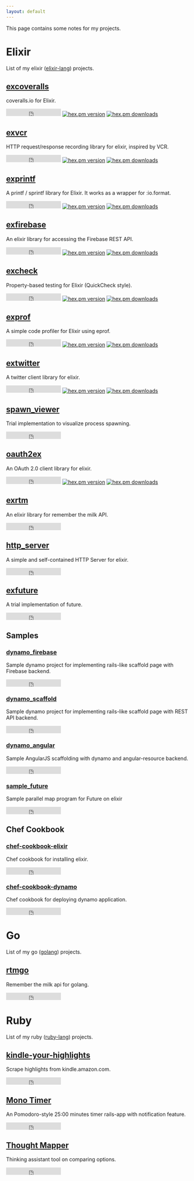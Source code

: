 ```yaml
---
layout: default
---
```

This page contains some notes for my projects.

# Elixir
List of my elixir (<a href="http://elixir-lang.org/" target="_blank">elixir-lang</a>) projects.

## <a href="https://github.com/parroty/excoveralls" target="_blank">excoveralls</a>
coveralls.io for Elixir.<br/>

<iframe src="https://ghbtns.com/github-btn.html?user=parroty&repo=excoveralls&type=star&count=true" frameborder="0" scrolling="0" width="150" height="20" title="GitHub"></iframe>
<a href="https://hex.pm/packages/excoveralls"><img src="https://img.shields.io/hexpm/v/excoveralls.svg" alt="hex.pm version"></a>
<a href="https://hex.pm/packages/excoveralls"><img src="https://img.shields.io/hexpm/dt/excoveralls.svg" alt="hex.pm downloads"></a>

## <a href="https://github.com/parroty/exvcr" target="_blank">exvcr</a>
HTTP request/response recording library for elixir, inspired by VCR.<br/>

<iframe src="https://ghbtns.com/github-btn.html?user=parroty&repo=exvcr&type=star&count=true" frameborder="0" scrolling="0" width="150" height="20" title="GitHub"></iframe>
<a href="https://hex.pm/packages/exvcr"><img src="https://img.shields.io/hexpm/v/exvcr.svg" alt="hex.pm version"></a>
<a href="https://hex.pm/packages/exvcr"><img src="https://img.shields.io/hexpm/dt/exvcr.svg" alt="hex.pm downloads"></a>

## <a href="https://github.com/parroty/exprintf" target="_blank">exprintf</a>
A printf / sprintf library for Elixir. It works as a wrapper for :io.format.<br/>

<iframe src="https://ghbtns.com/github-btn.html?user=parroty&repo=exprintf&type=star&count=true" frameborder="0" scrolling="0" width="150" height="20" title="GitHub"></iframe>
<a href="https://hex.pm/packages/exprintf"><img src="https://img.shields.io/hexpm/v/exprintf.svg" alt="hex.pm version"></a>
<a href="https://hex.pm/packages/exprintf"><img src="https://img.shields.io/hexpm/dt/exprintf.svg" alt="hex.pm downloads"></a>

## <a href="https://github.com/parroty/exfirebase" target="_blank">exfirebase</a>
An elixir library for accessing the Firebase REST API.<br/>

<iframe src="https://ghbtns.com/github-btn.html?user=parroty&repo=exfirebase&type=star&count=true" frameborder="0" scrolling="0" width="150" height="20" title="GitHub"></iframe>
<a href="https://hex.pm/packages/exfirebase"><img src="https://img.shields.io/hexpm/v/exfirebase.svg" alt="hex.pm version"></a>
<a href="https://hex.pm/packages/exfirebase"><img src="https://img.shields.io/hexpm/dt/exfirebase.svg" alt="hex.pm downloads"></a>

## <a href="https://github.com/parroty/excheck" target="_blank">excheck</a>
Property-based testing for Elixir (QuickCheck style).<br/>

<iframe src="https://ghbtns.com/github-btn.html?user=parroty&repo=excheck&type=star&count=true" frameborder="0" scrolling="0" width="150" height="20" title="GitHub"></iframe>
<a href="https://hex.pm/packages/excheck"><img src="https://img.shields.io/hexpm/v/excheck.svg" alt="hex.pm version"></a>
<a href="https://hex.pm/packages/excheck"><img src="https://img.shields.io/hexpm/dt/excheck.svg" alt="hex.pm downloads"></a>

## <a href="https://github.com/parroty/exprof" target="_blank">exprof</a>
A simple code profiler for Elixir using eprof.<br/>

<iframe src="https://ghbtns.com/github-btn.html?user=parroty&repo=exprof&type=star&count=true" frameborder="0" scrolling="0" width="150" height="20" title="GitHub"></iframe>
<a href="https://hex.pm/packages/exprof"><img src="https://img.shields.io/hexpm/v/exprof.svg" alt="hex.pm version"></a>
<a href="https://hex.pm/packages/exprof"><img src="https://img.shields.io/hexpm/dt/exprof.svg" alt="hex.pm downloads"></a>

## <a href="https://github.com/parroty/extwitter" target="_blank">extwitter</a>
A twitter client library for elixir.<br/>

<iframe src="https://ghbtns.com/github-btn.html?user=parroty&repo=extwitter&type=star&count=true" frameborder="0" scrolling="0" width="150" height="20" title="GitHub"></iframe>
<a href="https://hex.pm/packages/extwitter"><img src="https://img.shields.io/hexpm/v/extwitter.svg" alt="hex.pm version"></a>
<a href="https://hex.pm/packages/extwitter"><img src="https://img.shields.io/hexpm/dt/extwitter.svg" alt="hex.pm downloads"></a>

## <a href="https://github.com/parroty/spawn_viewer" target="_blank">spawn_viewer</a>
Trial implementation to visualize process spawning.<br/>

<iframe src="https://ghbtns.com/github-btn.html?user=parroty&repo=spawn_viewer&type=star&count=true" frameborder="0" scrolling="0" width="150" height="20" title="GitHub"></iframe>

## <a href="https://github.com/parroty/oauth2ex" target="_blank">oauth2ex</a>
An OAuth 2.0 client library for elixir.<br/>

<iframe src="https://ghbtns.com/github-btn.html?user=parroty&repo=oauth2ex&type=star&count=true" frameborder="0" scrolling="0" width="150" height="20" title="GitHub"></iframe>
<a href="https://hex.pm/packages/oauth2ex"><img src="https://img.shields.io/hexpm/v/oauth2ex.svg" alt="hex.pm version"></a>
<a href="https://hex.pm/packages/oauth2ex"><img src="https://img.shields.io/hexpm/dt/oauth2ex.svg" alt="hex.pm downloads"></a>

## <a href="https://github.com/parroty/exrtm" target="_blank">exrtm</a>
An elixir library for remember the milk API.<br/>

<iframe src="https://ghbtns.com/github-btn.html?user=parroty&repo=exrtm&type=star&count=true" frameborder="0" scrolling="0" width="150" height="20" title="GitHub"></iframe>

## <a href="https://github.com/parroty/http_server" target="_blank">http_server</a>
A simple and self-contained HTTP Server for elixir.<br/>

<iframe src="https://ghbtns.com/github-btn.html?user=parroty&repo=http_server&type=star&count=true" frameborder="0" scrolling="0" width="150" height="20" title="GitHub"></iframe>

## <a href="https://github.com/parroty/exfuture" target="_blank">exfuture</a>
A trial implementation of future.<br/>

<iframe src="https://ghbtns.com/github-btn.html?user=parroty&repo=exfuture&type=star&count=true" frameborder="0" scrolling="0" width="150" height="20" title="GitHub"></iframe>

## Samples

### <a href="https://github.com/parroty/dynamo_firebase" target="_blank">dynamo_firebase</a>
Sample dynamo project for implementing rails-like scaffold page with Firebase backend.<br/>

<iframe src="https://ghbtns.com/github-btn.html?user=parroty&repo=dynamo_firebase&type=star&count=true" frameborder="0" scrolling="0" width="150" height="20" title="GitHub"></iframe>

### <a href="https://github.com/parroty/dynamo_scaffold" target="_blank">dynamo_scaffold</a>
Sample dynamo project for implementing rails-like scaffold page with REST API backend.<br/>

<iframe src="https://ghbtns.com/github-btn.html?user=parroty&repo=dynamo_scaffold&type=star&count=true" frameborder="0" scrolling="0" width="150" height="20" title="GitHub"></iframe>

### <a href="https://github.com/parroty/dynamo_angular" target="_blank">dynamo_angular</a>
Sample AngularJS scaffolding with dynamo and angular-resource backend.<br/>

<iframe src="https://ghbtns.com/github-btn.html?user=parroty&repo=dynamo_angular&type=star&count=true" frameborder="0" scrolling="0" width="150" height="20" title="GitHub"></iframe>

### <a href="https://github.com/parroty/sample_future" target="_blank">sample_future</a>
Sample parallel map program for Future on elixir<br/>

<iframe src="https://ghbtns.com/github-btn.html?user=parroty&repo=sample_future&type=star&count=true" frameborder="0" scrolling="0" width="150" height="20" title="GitHub"></iframe>

## Chef Cookbook

### <a href="https://github.com/parroty/chef-cookbook-elixir" target="_blank">chef-cookbook-elixir</a>
Chef cookbook for installing elixir.<br/>

<iframe src="https://ghbtns.com/github-btn.html?user=parroty&repo=chef-cookbook-elixir&type=star&count=true" frameborder="0" scrolling="0" width="150" height="20" title="GitHub"></iframe>

### <a href="https://github.com/parroty/chef-cookbook-dynamo" target="_blank">chef-cookbook-dynamo</a>
Chef cookbook for deploying dynamo application.<br/>

<iframe src="https://ghbtns.com/github-btn.html?user=parroty&repo=chef-cookbook-dynamo&type=star&count=true" frameborder="0" scrolling="0" width="150" height="20" title="GitHub"></iframe>

# Go
List of my go (<a href="https://golang.org/" target="_blank">golang</a>) projects.

## <a href="https://github.com/parroty/rtmgo" target="_blank">rtmgo</a>
Remember the milk api for golang.

<iframe src="https://ghbtns.com/github-btn.html?user=parroty&repo=rtmgo&type=star&count=true" frameborder="0" scrolling="0" width="150" height="20" title="GitHub"></iframe>

# Ruby
List of my ruby (<a href="https://www.ruby-lang.org/" target="_blank">ruby-lang</a>) projects.

## <a href="https://github.com/parroty/kindle-your-highlights" target="_blank">kindle-your-highlights</a>
Scrape highlights from kindle.amazon.com. <br/>

<iframe src="https://ghbtns.com/github-btn.html?user=parroty&repo=kindle-your-highlights&type=star&count=true" frameborder="0" scrolling="0" width="150" height="20" title="GitHub"></iframe>

## <a href="https://github.com/parroty/mono_timer" target="_blank">Mono Timer</a>
An Pomodoro-style 25:00 minutes timer rails-app with notification feature. <br/>

<iframe src="https://ghbtns.com/github-btn.html?user=parroty&repo=mono_timer&type=star&count=true" frameborder="0" scrolling="0" width="150" height="20" title="GitHub"></iframe>

## <a href="https://github.com/parroty/thought_mapper" target="_blank">Thought Mapper</a>
Thinking assistant tool on comparing options. <br/>

<iframe src="https://ghbtns.com/github-btn.html?user=parroty&repo=thought_mapper&type=star&count=true" frameborder="0" scrolling="0" width="150" height="20" title="GitHub"></iframe>

